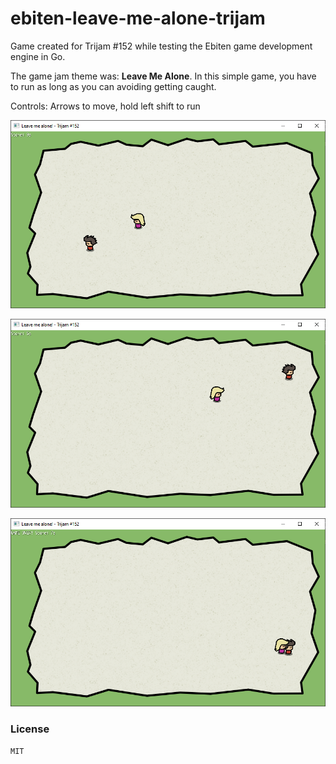 # ebiten-leave-me-alone-trijam

Game created for Trijam #152 while testing the Ebiten game development engine in Go.

The game jam theme was: **Leave Me Alone**. In this simple game, you have to run as long as you can avoiding getting
caught.

Controls: Arrows to move, hold left shift to run

![s1](./img/s3.png)

![s1](./img/s2.png)

![s1](./img/s1.png)

### License

```
MIT
```